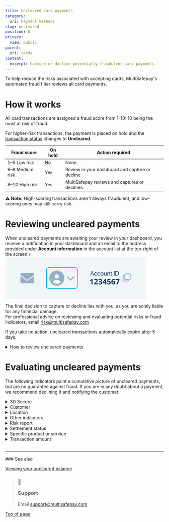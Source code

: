```yaml
---
title: Uncleared card payments
category:
  uri: Payment methods
slug: uncleared
position: 8
privacy:
  view: public
parent:
  uri: cards
content:
  excerpt: Capture or decline potentially fraudulent card payments.
---
```

To help reduce the risks associated with accepting cards, MultiSafepay's automated fraud filter reviews all card payments.

# How it works

All card transactions are assigned a fraud score from 1-10: 10 being the most at risk of fraud.

For higher-risk transactions, the payment is placed on hold and the [transaction status](/docs/payment-statuses/) changes to **Uncleared**.

| Fraud score     | On hold | Action required                                  |
| --------------- | ------- | ------------------------------------------------ |
| 1–5 Low risk    | No      | None.                                            |
| 6–8 Medium risk | Yes     | Review in your dashboard and capture or decline. |
| 8–10 High risk  | Yes     | MultiSafepay reviews and captures or declines.   |

**⚠️ Note:** High-scoring transactions aren't always fraudulent, and low-scoring ones may still carry risk.

# Reviewing uncleared payments

When uncleared payments are awaiting your review in your dashboard, you receive a notification in your dashboard and an email to the address provided under **Account information** in the account list at the top-right of the screen.\ <img src="https://raw.githubusercontent.com/MultiSafepay/docs/master/static/img/profile-dashboard.png" align="center" />

The final decision to capture or decline lies with you, as you are solely liable for any financial damage.\
For professional advice on reviewing and evaluating potential risks or fraud indicators, email [risk@multisafepay.com](mailto:risk@multisafepay.com)

If you take no action, uncleared transactions automatically expire after 5 days.

<details id="how-to-review-uncleared-payments">
  <summary>How to review uncleared payments</summary>

  <br />

  To review uncleared payments, click the dashboard notification, or:

  1. Sign in to your <a href="https://merchant.multisafepay.com/" target="_blank">MultiSafepay dashboard</a> <i class="fa fa-external-link" style={{fontSize:'12px',color:'#8b929e'}} />.
  2. Go to **Transactions** > **Uncleared transactions**.
  3. Click each transaction in the list to view the **Transaction details** page, including:
     * Basic information about the transaction, history data, and any notes
     * The fraud score
     * A risk summary – For a detailed risk report, click **More information**.
     * If the customer is enrolled for 3D Secure
  4. Evaluate the transaction (see guidance below) and:
     * To capture, click **Accept**.
     * To decline, click **Decline**.
</details>

# Evaluating uncleared payments

The following indicators paint a cumulative picture of uncleared payments, but are no guarantee against fraud. If you are in any doubt about a payment, we recommend declining it and notifying the customer.

<details id="3d-secure">
  <summary>3D Secure</summary>

  <br />

  [3D Secure](/docs/3ds2/) is an authentication protocol for verifying the cardholder's identity, e.g. with an additional password or code, or a card reader. If the customer passes authentication, you are protected against fraud-related [chargebacks](/docs/chargebacks/).

  Check if the customer is enrolled for 3D Secure. On the **Transaction details** page > **Risk summary**, their status displays as **Enrolled**.

  **3D Secure statuses**

  | 3D Secure result        | Description                                                                                                                                             |
  | ----------------------- | ------------------------------------------------------------------------------------------------------------------------------------------------------- |
  | Enrolled, Liability     | 3D Secure available and successfully authenticated. Liability for fraud is shifted to the cardholder and chargebacks are **not** possible.              |
  | Not Enrolled, Liability | 3D Secure available, but not used or successfully authenticated. Liability for fraud is shifted to the cardholder and chargebacks are **not** possible. |
  | No Liability            | 3D Secure **not** available. You retain liability for fraud chargebacks.                                                                                |
</details>

<details id="customer">
  <summary>Customer</summary>

  <br />

  You can view customer information in your dashboard and in your <Glossary>backend</Glossary>, which may contain information we do not have access to.

  Consider:

  * Are they a known customer? Are they a good customer or have you had problems with them before?
  * Do they fit the profile of your average customer, e.g. location, average order value?
  * Check the customer's email address. Fraudsters generally use auto-generated email addresses and free email services.
  * In case of doubt, contact the customer. Have you ever had contact with them before? What is your impression of them?
  * Ask if the customer is willing to complete the order using a different payment method with a\
    payment guarantee, such as a bank transfer.
  * You can also ask the customer for a copy of their ID card and/or a card statement to verify that they are the cardholder.

  In many cases, the cardholder did initiate the transaction, but that is no guarantee it is not fraudulent.
</details>

<details id="location">
  <summary>Location</summary>

  <br />

  Does the country address match the location of the IP address and country where the card was issued? Discrepancies are often easily explained, e.g. vacations or business trips.

  We recommend comparing where payments were made to where the card was initially issued. Pay attention to locations that are far apart, particularly if one is in a high-risk area.
</details>

<details id="other-indicators">
  <summary>Other indicators</summary>

  <br />

  Under **Fraud info** (next to the fraud score), there are several other fraud risk indicators based on the email address and shipping details.

  Under **History data**, there is information about the number of cards used from the same IP address or with the same email address. If this number is high, it may indicate a fraudster, but may also indicate a big order from a large business.
</details>

<details id="risk-report">
  <summary>Risk report</summary>

  <br />

  For more information about the card used, in the **Transaction details** page, click **View risk report**.

  You can view the number of cards used:

  * Via a specific IP address
  * With a specific email address
</details>

<details id="settlement-status">
  <summary>Settlement status</summary>

  <br />

  After you ship a [Klarna](/docs/klarna/), [Riverty](/docs/riverty/), [Betaal per Maand](/docs/betaal-per-maand/), and [Pay After Delivery](/docs/pay-after-delivery/) order, the order status is **Shipped** and the transaction status is **Uncleared**. At this point, the transaction is confirmed and <Glossary>settlement</Glossary> is guaranteed. The transaction status changes to **Completed** when MultiSafepay adds the funds to your account balance.

  For [Direct debit](/docs/direct-debit/), [Request to Pay](/docs/request-to-pay/), and [Sofort](/docs/sofort/), **Uncleared** status means MultiSafepay has not yet received settlement partially or in full. We recommend **not** shipping orders during this status.
</details>

<details id="specific-product-or-service">
  <summary>Specific product or service</summary>

  <br />

  The risk of fraud strongly correlates with the type of products or services you offer. Popular products among fraudsters include consumer electronics, jewelry, and clothes by well-known fashion and designer brands. These products are easily re-sold for a worthwhile value, especially when ordered in bulk.

  Consider:

  * Is the product easy to re-sell?
  * Does the order make sense?
  * Is the product selection or order size unusual?
</details>

<details id="transaction-amount">
  <summary>Transaction amount</summary>

  <br />

  Check if the transaction amount is noticeably higher or lower than average. Are you willing to risk this payment being revoked after delivering your product or service?
</details>

<br />

***

<Callout icon="ℹ" theme="default">
  ### See also

  [Viewing your uncleared balance](/docs/account-balance#uncleared-balance)
</Callout>

<blockquote class="callout callout_info">
    <h3 class="callout-heading false">
        <span class="callout-icon">💬</span>
        <p>Support</p>
    </h3>
    <p>Email <a href="mailto:support@multisafepay.com">support@multisafepay.com</a></p>
</blockquote>

[Top of page](#)
